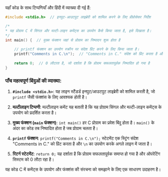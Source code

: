 यहाँ कोड के साथ टिप्पणियाँ और हिंदी में व्याख्या दी गई हैं:

```c
#include <stdio.h>  // इनपुट-आउटपुट लाइब्रेरी को शामिल करने के लिए प्रीप्रोसेसर निर्देश

/*
* यह प्रोग्राम C में सिंगल और मल्टी-लाइन कमेंट्स का उपयोग कैसे किया जाता है, इसे दिखाता है।
*/
int main() {  // मुख्य फंक्शन जहां से प्रोग्राम का निष्पादन शुरू होता है
    
    // printf फंक्शन का उपयोग स्क्रीन पर संदेश प्रिंट करने के लिए किया जाता है।
    printf("Comments in C.\n");  // "Comments in C." संदेश को प्रिंट करता है और \n का उपयोग करके नई लाइन में जाता है
    
    return 0;  // 0 लौटाता है, जो दर्शाता है कि प्रोग्राम सफलतापूर्वक निष्पादित हो गया है
}
```

### पाँच महत्वपूर्ण बिंदुओं की व्याख्या:

1. **`#include <stdio.h>`**: यह लाइन स्टैंडर्ड इनपुट/आउटपुट लाइब्रेरी को शामिल करती है, जो `printf` जैसी फंक्शंस के लिए आवश्यक होती है।
   
2. **मल्टीलाइन टिप्पणी**: मल्टीलाइन कमेंट यह बताती है कि यह प्रोग्राम सिंगल और मल्टी-लाइन कमेंट्स के उपयोग को प्रदर्शित करता है।

3. **मुख्य फंक्शन (`main` फंक्शन)**: `int main()` हर C प्रोग्राम का प्रवेश बिंदु होता है। `main()` के अंदर का कोड तब निष्पादित होता है जब प्रोग्राम चलता है।

4. **`printf` फंक्शन**: `printf("Comments in C.\n");` स्टेटमेंट एक स्ट्रिंग संदेश "Comments in C." को प्रिंट करता है और `\n` का उपयोग करके अगले लाइन में जाता है।

5. **रिटर्न स्टेटमेंट**: `return 0;` यह दर्शाता है कि प्रोग्राम सफलतापूर्वक समाप्त हो गया है और ऑपरेटिंग सिस्टम को 0 लौटा रहा है। 

यह कोड C में कमेंट्स के उपयोग और फंक्शंस की संरचना को समझाने के लिए एक साधारण उदाहरण है।